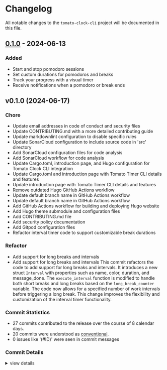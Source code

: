 # Changelog

All notable changes to the `tomato-clock-cli` project will be documented in this file.

## [0.1.0] - 2024-06-13

### Added

- Start and stop pomodoro sessions
- Set custom durations for pomodoros and breaks
- Track your progress with a visual timer
- Receive notifications when a pomodoro or break ends

[0.1.0]: https://github.com/olivierlacan/keep-a-changelog/releases/tag/v0.1.0

## v0.1.0 (2024-06-17)

<csr-id-12790a00cb1dc328837701f1e8ace4143a96273b/>
<csr-id-d302a0c372677d834b5f3398aa14311f78e4518e/>
<csr-id-64402904c24b7d401c19722075f8d33aa38fef46/>
<csr-id-88487a27a237562a97fd25eecbcc7b017bf7c976/>
<csr-id-14d9d8d987908dd637b9ebf54501e8ad60a80e6b/>
<csr-id-795cd5090cb513e7528178141ae6d99515ee2914/>
<csr-id-20f9cb6a4b3f72ebfb74d8aa4baad6723a8a3d01/>
<csr-id-c1da29015d671b7af3e35db17fb6eef7db2899e4/>
<csr-id-7bebfe8b62e789afe0a1bfec5d5cf0f0515db88e/>
<csr-id-444e7e0badf8a285c843c092e72bc85796ee5de9/>
<csr-id-490566706326c8b44d291b0191f9cc27ab660ef5/>
<csr-id-f1b9f8769b96b8929144babe1c6f6281aafe537f/>
<csr-id-bb7c19417d3df0f79b02f541e5afdaa6d89e8b79/>
<csr-id-b4a2d35169c19671ee0cc166a1579e47a87ed2e7/>
<csr-id-70175ebb16b2c4946c57ebf7d45c5b31055c8729/>
<csr-id-794b24974cb867b2d9dfbea22060be846f832bde/>
<csr-id-46744bac17a607fdb74030a4795c76649ed5f404/>
<csr-id-3c9b9d33a912916c0cc8e35b7744358b29168569/>
<csr-id-e282ddfdd139d2fe19510fae41562bb3df6a7b53/>
<csr-id-1844ee8396ac65fe6de58ecfe924219182dddc47/>

### Chore

 - <csr-id-12790a00cb1dc328837701f1e8ace4143a96273b/> Update email addresses in code of conduct and security files
 - <csr-id-d302a0c372677d834b5f3398aa14311f78e4518e/> Update CONTRIBUTING.md with a more detailed contributing guide
 - <csr-id-64402904c24b7d401c19722075f8d33aa38fef46/> Update markdownlint configuration to disable specific rules
 - <csr-id-88487a27a237562a97fd25eecbcc7b017bf7c976/> Update SonarCloud configuration to include source code in 'src' directory
 - <csr-id-14d9d8d987908dd637b9ebf54501e8ad60a80e6b/> Add SonarCloud configuration files for code analysis
 - <csr-id-795cd5090cb513e7528178141ae6d99515ee2914/> Add SonarCloud workflow for code analysis
 - <csr-id-20f9cb6a4b3f72ebfb74d8aa4baad6723a8a3d01/> Update Cargo.toml, introduction page, and Hugo configuration for Tomato Clock CLI integration
 - <csr-id-c1da29015d671b7af3e35db17fb6eef7db2899e4/> Update Cargo.toml and introduction page with Tomato Timer CLI details and features
 - <csr-id-7bebfe8b62e789afe0a1bfec5d5cf0f0515db88e/> Update introduction page with Tomato Timer CLI details and features
 - <csr-id-444e7e0badf8a285c843c092e72bc85796ee5de9/> Remove outdated Hugo GitHub Actions workflow
 - <csr-id-490566706326c8b44d291b0191f9cc27ab660ef5/> Update default branch name in GitHub Actions workflow
 - <csr-id-f1b9f8769b96b8929144babe1c6f6281aafe537f/> Update default branch name in GitHub Actions workflow
 - <csr-id-bb7c19417d3df0f79b02f541e5afdaa6d89e8b79/> Add GitHub Actions workflow for building and deploying Hugo website
 - <csr-id-b4a2d35169c19671ee0cc166a1579e47a87ed2e7/> Add Hugo theme submodule and configuration files
 - <csr-id-70175ebb16b2c4946c57ebf7d45c5b31055c8729/> Add CONTRIBUTING.md file
 - <csr-id-794b24974cb867b2d9dfbea22060be846f832bde/> Add security policy documentation
 - <csr-id-46744bac17a607fdb74030a4795c76649ed5f404/> Add Gitpod configuration files
 - <csr-id-3c9b9d33a912916c0cc8e35b7744358b29168569/> Refactor interval timer code to support customizable break durations

### Refactor

 - <csr-id-e282ddfdd139d2fe19510fae41562bb3df6a7b53/> Add support for long breaks and intervals
 - <csr-id-1844ee8396ac65fe6de58ecfe924219182dddc47/> Add support for long breaks and intervals
   This commit refactors the code to add support for long breaks and intervals. It introduces a new struct `Interval` with properties such as name, color, duration, and message_done. The `execute_interval` function is modified to handle both short breaks and long breaks based on the `long_break_counter` variable. The code now allows for a specified number of work intervals before triggering a long break. This change improves the flexibility and customization of the interval timer functionality.

### Commit Statistics

<csr-read-only-do-not-edit/>

 - 27 commits contributed to the release over the course of 8 calendar days.
 - 20 commits were understood as [conventional](https://www.conventionalcommits.org).
 - 0 issues like '(#ID)' were seen in commit messages

### Commit Details

<csr-read-only-do-not-edit/>

<details><summary>view details</summary>

 * **Uncategorized**
    - Release tomato-timer-cli v0.1.0 ([`39bd16b`](https://github.com/miguoliang/tomato-clock-cli/commit/39bd16b3a21974793d6133cc2f8bfde42dbcd518))
    - Release tomato-timer-cli v0.1.0 ([`c5355bc`](https://github.com/miguoliang/tomato-clock-cli/commit/c5355bc6ab2efe67c4f93e4249559f115a7fe8af))
    - Release tomato-timer-cli v0.1.0 ([`cb597e5`](https://github.com/miguoliang/tomato-clock-cli/commit/cb597e52fdd4538db94630ee2826b07ed07a8f6a))
    - Update email addresses in code of conduct and security files ([`12790a0`](https://github.com/miguoliang/tomato-clock-cli/commit/12790a00cb1dc328837701f1e8ace4143a96273b))
    - Update CONTRIBUTING.md with a more detailed contributing guide ([`d302a0c`](https://github.com/miguoliang/tomato-clock-cli/commit/d302a0c372677d834b5f3398aa14311f78e4518e))
    - Update markdownlint configuration to disable specific rules ([`6440290`](https://github.com/miguoliang/tomato-clock-cli/commit/64402904c24b7d401c19722075f8d33aa38fef46))
    - Update SonarCloud configuration to include source code in 'src' directory ([`88487a2`](https://github.com/miguoliang/tomato-clock-cli/commit/88487a27a237562a97fd25eecbcc7b017bf7c976))
    - Add SonarCloud configuration files for code analysis ([`14d9d8d`](https://github.com/miguoliang/tomato-clock-cli/commit/14d9d8d987908dd637b9ebf54501e8ad60a80e6b))
    - Add SonarCloud workflow for code analysis ([`795cd50`](https://github.com/miguoliang/tomato-clock-cli/commit/795cd5090cb513e7528178141ae6d99515ee2914))
    - Update Cargo.toml, introduction page, and Hugo configuration for Tomato Clock CLI integration ([`20f9cb6`](https://github.com/miguoliang/tomato-clock-cli/commit/20f9cb6a4b3f72ebfb74d8aa4baad6723a8a3d01))
    - Update Cargo.toml and introduction page with Tomato Timer CLI details and features ([`c1da290`](https://github.com/miguoliang/tomato-clock-cli/commit/c1da29015d671b7af3e35db17fb6eef7db2899e4))
    - Update introduction page with Tomato Timer CLI details and features ([`7bebfe8`](https://github.com/miguoliang/tomato-clock-cli/commit/7bebfe8b62e789afe0a1bfec5d5cf0f0515db88e))
    - Remove outdated Hugo GitHub Actions workflow ([`444e7e0`](https://github.com/miguoliang/tomato-clock-cli/commit/444e7e0badf8a285c843c092e72bc85796ee5de9))
    - Create hugo.yml ([`ae26652`](https://github.com/miguoliang/tomato-clock-cli/commit/ae26652956c285802d4fed5f39a333a982512c83))
    - Update default branch name in GitHub Actions workflow ([`4905667`](https://github.com/miguoliang/tomato-clock-cli/commit/490566706326c8b44d291b0191f9cc27ab660ef5))
    - Update default branch name in GitHub Actions workflow ([`f1b9f87`](https://github.com/miguoliang/tomato-clock-cli/commit/f1b9f8769b96b8929144babe1c6f6281aafe537f))
    - Add GitHub Actions workflow for building and deploying Hugo website ([`bb7c194`](https://github.com/miguoliang/tomato-clock-cli/commit/bb7c19417d3df0f79b02f541e5afdaa6d89e8b79))
    - Add Hugo theme submodule and configuration files ([`b4a2d35`](https://github.com/miguoliang/tomato-clock-cli/commit/b4a2d35169c19671ee0cc166a1579e47a87ed2e7))
    - Add CONTRIBUTING.md file ([`70175eb`](https://github.com/miguoliang/tomato-clock-cli/commit/70175ebb16b2c4946c57ebf7d45c5b31055c8729))
    - Add security policy documentation ([`794b249`](https://github.com/miguoliang/tomato-clock-cli/commit/794b24974cb867b2d9dfbea22060be846f832bde))
    - Create CODE_OF_CONDUCT.md ([`dc503ff`](https://github.com/miguoliang/tomato-clock-cli/commit/dc503ff3153f753898e7d1b972ffc352826f5d8c))
    - Create LICENSE ([`a118209`](https://github.com/miguoliang/tomato-clock-cli/commit/a118209519fbb3c764b4c7c19e60e3e8b0a0c8c6))
    - Add Gitpod configuration files ([`46744ba`](https://github.com/miguoliang/tomato-clock-cli/commit/46744bac17a607fdb74030a4795c76649ed5f404))
    - Refactor interval timer code to support customizable break durations ([`3c9b9d3`](https://github.com/miguoliang/tomato-clock-cli/commit/3c9b9d33a912916c0cc8e35b7744358b29168569))
    - Add support for long breaks and intervals ([`e282ddf`](https://github.com/miguoliang/tomato-clock-cli/commit/e282ddfdd139d2fe19510fae41562bb3df6a7b53))
    - Add support for long breaks and intervals ([`1844ee8`](https://github.com/miguoliang/tomato-clock-cli/commit/1844ee8396ac65fe6de58ecfe924219182dddc47))
    - Init commit ([`48d801d`](https://github.com/miguoliang/tomato-clock-cli/commit/48d801dc256a029fc193f19684b59561ba5c5982))
</details>

